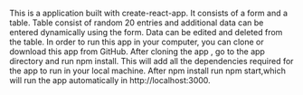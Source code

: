 This is a application built with create-react-app.
It consists of a form and a table. Table consist of random 20 entries and additional data can be entered dynamically using the form.
Data can be edited and deleted from the table. 
In order to run this app in your computer, you can clone or download this app from GitHub.
After cloning the app , go to the app directory and run npm install. This will add all the dependencies required for the app to run in your local machine. After npm install run npm start,which will run the app automatically in http://localhost:3000.

